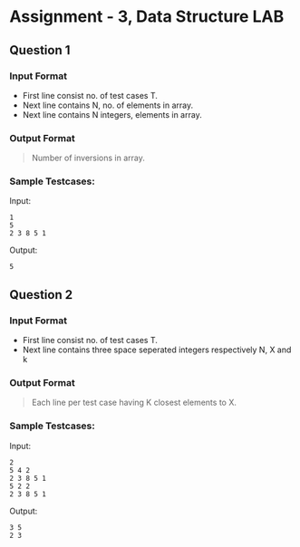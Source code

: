 # Assignment - 3, Data Structure LAB

## Question 1

### Input Format
* First line consist no. of test cases T.
* Next line contains N, no. of elements in array.
* Next line contains N integers, elements in array.

### Output Format
> Number of inversions in array.

### Sample Testcases:
Input:  
```
1
5
2 3 8 5 1
```

Output:
```
5
```

## Question 2
### Input Format
* First line consist no. of test cases T.
* Next line contains three space seperated integers respectively N, X and k

### Output Format
> Each line per test case having K closest elements to X.


### Sample Testcases:
Input:  
```
2
5 4 2
2 3 8 5 1
5 2 2
2 3 8 5 1
```

Output:
```
3 5
2 3
```
